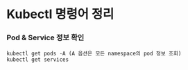 # Kubectl 명령어 정리

### Pod & Service 정보 확인
```shell
kubectl get pods -A (A 옵션은 모든 namespace의 pod 정보 조회)
kubectl get services
```